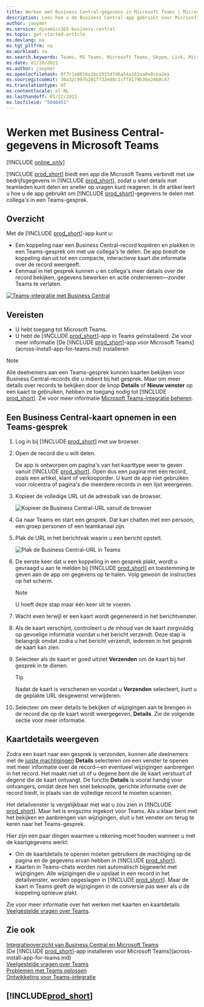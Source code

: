 ```yaml
---
title: Werken met Business Central-gegevens in Microsoft Teams | Microsoft Docs
description: Lees hoe u de Business Central-app gebruikt voor Microsoft Teams.
author: jswymer
ms.service: dynamics365-business-central
ms.topic: get-started-article
ms.devlang: na
ms.tgt_pltfrm: na
ms.workload: na
ms.search.keywords: Teams, MS Teams, Microsoft Teams, Skype, Link, Microsoft 365, collaborate, collaboration, teamwork
ms.date: 01/20/2021
ms.author: jswymer
ms.openlocfilehash: 0f7c1e8016a1bc1915d7d6a54a183aa0e8cea2ea
ms.sourcegitcommit: 36a32c997b201ff32ed8c1cff8179b36e2468c47
ms.translationtype: HT
ms.contentlocale: nl-NL
ms.lasthandoff: 01/22/2021
ms.locfileid: "5046451"
---
```

# <a name="working-with-business-central-data-in-microsoft-teams"></a>Werken met Business Central-gegevens in Microsoft Teams

[!INCLUDE [online_only](includes/online_only.md)]

[!INCLUDE [prod_short](includes/prod_short.md)] biedt een app die Microsoft Teams verbindt met uw bedrijfsgegevens in [!INCLUDE [prod_short](includes/prod_short.md)], zodat u snel details met teamleden kunt delen en sneller op vragen kunt reageren. In dit artikel leert u hoe u de app gebruikt om [!INCLUDE [prod_short](includes/prod_short.md)]-gegevens te delen met collega's in een Teams-gesprek.

## <a name="overview"></a>Overzicht

Met de [!INCLUDE [prod_short](includes/prod_short.md)]-app kunt u:

- Een koppeling naar een Business Central-record kopiëren en plakken in een Teams-gesprek om met uw collega's te delen. De app breidt de koppeling dan uit tot een compacte, interactieve kaart die informatie over de record weergeeft.
- Eenmaal in het gesprek kunnen u en collega's meer details over de record bekijken, gegevens bewerken en actie ondernemen&mdash;zonder Teams te verlaten.

[![Teams-integratie met Business Central](media/teams-intro-v3.png)](media/teams-intro-v3.png#lightbox)

## <a name="prerequisites"></a>Vereisten

- U hebt toegang tot Microsoft Teams.
- U hebt de [!INCLUDE [prod_short](includes/prod_short.md)]-app in Teams geïnstalleerd. Zie voor meer informatie [De [!INCLUDE [prod_short](includes/prod_short.md)]-app voor Microsoft Teams](across-install-app-for-teams.md) installeren

> [!NOTE]
> Alle deelnemers aan een Teams-gesprek kunnen kaarten bekijken voor Business Central-records die u indient bij het gesprek. Maar om meer details over records te bekijken door de knop **Details** of **Nieuw venster** op een kaart te gebruiken, hebben ze toegang nodig tot [!INCLUDE [prod_short](includes/prod_short.md)]. Zie voor meer informatie [Microsoft Teams-integratie beheren](admin-teams-integration.md#minimum-requirements-1).

## <a name="include-a-business-central-card-in-a-teams-conversation"></a>Een Business Central-kaart opnemen in een Teams-gesprek

1. Log in bij [!INCLUDE [prod_short](includes/prod_short.md)] met uw browser.
2. Open de record die u wilt delen.

    De app is ontworpen om pagina's van het kaarttype weer te geven vanuit [!INCLUDE [prod_short](includes/prod_short.md)]. Open dus een pagina met één record, zoals een artikel, klant of verkooporder. U kunt de app niet gebruiken voor rolcentra of pagina's die meerdere records in een lijst weergeven.

3. Kopieer de volledige URL uit de adresbalk van de browser.

   ![Kopieer de Business Central-URL vanuit de browser](media/teams-url-v2.png)
4. Ga naar Teams en start een gesprek. Dat kan chatten met een persoon, een groep personen of een teamkanaal zijn.

    <!--Teams imposes a few limitations here eg. you cannot unfurl a link during a Voice/Video call :/ We should probably only mention this in a Troubleshooting section (and i hope it will also be fixed soon)-->
5. Plak de URL in het berichtvak waarin u een bericht opstelt.

   ![Plak de Business Central-URL in Teams](media/teams-paste-url-v2.png)
6. De eerste keer dat u een koppeling in een gesprek plakt, wordt u gevraagd u aan te melden bij [!INCLUDE [prod_short](includes/prod_short.md)] en toestemming te geven aan de app om gegevens op te halen. Volg gewoon de instructies op het scherm.

    > [!NOTE]
    > U hoeft deze stap maar één keer uit te voeren.

7. Wacht even terwijl er een kaart wordt gegenereerd in het berichtvenster.

8. Als de kaart verschijnt, controleert u de inhoud van de kaart zorgvuldig op gevoelige informatie voordat u het bericht verzendt. Deze stap is belangrijk omdat zodra u het bericht verzendt, iedereen in het gesprek de kaart kan zien.

9. Selecteer als de kaart er goed uitziet **Verzenden** om de kaart bij het gesprek in te dienen.

    > [!TIP]
    > Nadat de kaart is verschenen en voordat u **Verzenden** selecteert, kunt u de geplakte URL desgewenst verwijderen.

10. Selecteer om meer details te bekijken of wijzigingen aan te brengen in de record die op de kaart wordt weergegeven, **Details**. Zie de volgende sectie voor meer informatie.

## <a name="view-card-details"></a>Kaartdetails weergeven

Zodra een kaart naar een gesprek is verzonden, kunnen alle deelnemers met de [juiste machtigingen](admin-teams-integration.md#permissions) **Details** selecteren om een venster te openen met meer informatie over de record&mdash;en eventueel wijzigingen aanbrengen in het record. Het maakt niet uit of u degene bent die de kaart verstuurt of degene die de kaart ontvangt. De functie **Details** is vooral handig voor ontvangers, omdat deze hen snel beknopte, gerichte informatie over de record biedt, in plaats van de volledige record te moeten scannen.

Het detailvenster is vergelijkbaar met wat u zou zien in [!INCLUDE [prod_short](includes/prod_short.md)]. Maar het is enigszins ingekort voor Teams. Als u klaar bent met het bekijken en aanbrengen van wijzigingen, sluit u het venster om terug te keren naar het Teams-gesprek.

Hier zijn een paar dingen waarmee u rekening moet houden wanneer u met de kaartgegevens werkt:

- Om de kaartdetails te openen moeten gebruikers de machtiging op de pagina en de gegevens ervan hebben in [!INCLUDE [prod_short](includes/prod_short.md)].
- Kaarten in Teams-chats worden niet automatisch bijgewerkt met wijzigingen. Alle wijzigingen die u opslaat in een record in het detailvenster, worden opgeslagen in [!INCLUDE [prod_short](includes/prod_short.md)]. Maar de kaart in Teams geeft de wijzigingen in de conversie pas weer als u de koppeling opnieuw plakt.

Zie voor meer informatie over het werken met kaarten en kaartdetails [Veelgestelde vragen over Teams](teams-faq.md).

## <a name="see-also"></a>Zie ook

[Integratieoverzicht van Business Central en Microsoft Teams](across-teams-overview.md)  
[De [!INCLUDE [prod_short](includes/prod_short.md)]-app installeren voor Microsoft Teams](across-install-app-for-teams.md)  
[Veelgestelde vragen over Teams](teams-faq.md)  
[Problemen met Teams oplossen](admin-teams-troubleshooting.md)  
[Ontwikkeling voor Teams-integratie](/dynamics365/business-central/dev-itpro/developer/devenv-develop-for-teams)  

## [!INCLUDE[prod_short](includes/free_trial_md.md)]  
